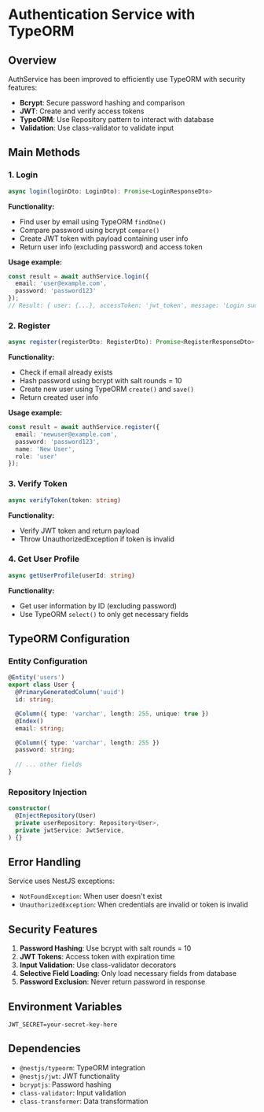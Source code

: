 # Authentication Service with TypeORM

## Overview

AuthService has been improved to efficiently use TypeORM with security features:

- **Bcrypt**: Secure password hashing and comparison
- **JWT**: Create and verify access tokens
- **TypeORM**: Use Repository pattern to interact with database
- **Validation**: Use class-validator to validate input

## Main Methods

### 1. Login
```typescript
async login(loginDto: LoginDto): Promise<LoginResponseDto>
```

**Functionality:**
- Find user by email using TypeORM `findOne()`
- Compare password using bcrypt `compare()`
- Create JWT token with payload containing user info
- Return user info (excluding password) and access token

**Usage example:**
```typescript
const result = await authService.login({
  email: 'user@example.com',
  password: 'password123'
});
// Result: { user: {...}, accessToken: 'jwt_token', message: 'Login successful' }
```

### 2. Register
```typescript
async register(registerDto: RegisterDto): Promise<RegisterResponseDto>
```

**Functionality:**
- Check if email already exists
- Hash password using bcrypt with salt rounds = 10
- Create new user using TypeORM `create()` and `save()`
- Return created user info

**Usage example:**
```typescript
const result = await authService.register({
  email: 'newuser@example.com',
  password: 'password123',
  name: 'New User',
  role: 'user'
});
```

### 3. Verify Token
```typescript
async verifyToken(token: string)
```

**Functionality:**
- Verify JWT token and return payload
- Throw UnauthorizedException if token is invalid

### 4. Get User Profile
```typescript
async getUserProfile(userId: string)
```

**Functionality:**
- Get user information by ID (excluding password)
- Use TypeORM `select()` to only get necessary fields

## TypeORM Configuration

### Entity Configuration
```typescript
@Entity('users')
export class User {
  @PrimaryGeneratedColumn('uuid')
  id: string;

  @Column({ type: 'varchar', length: 255, unique: true })
  @Index()
  email: string;

  @Column({ type: 'varchar', length: 255 })
  password: string;
  
  // ... other fields
}
```

### Repository Injection
```typescript
constructor(
  @InjectRepository(User)
  private userRepository: Repository<User>,
  private jwtService: JwtService,
) {}
```

## Error Handling

Service uses NestJS exceptions:
- `NotFoundException`: When user doesn't exist
- `UnauthorizedException`: When credentials are invalid or token is invalid

## Security Features

1. **Password Hashing**: Use bcrypt with salt rounds = 10
2. **JWT Tokens**: Access token with expiration time
3. **Input Validation**: Use class-validator decorators
4. **Selective Field Loading**: Only load necessary fields from database
5. **Password Exclusion**: Never return password in response

## Environment Variables

```env
JWT_SECRET=your-secret-key-here
```

## Dependencies

- `@nestjs/typeorm`: TypeORM integration
- `@nestjs/jwt`: JWT functionality
- `bcryptjs`: Password hashing
- `class-validator`: Input validation
- `class-transformer`: Data transformation
